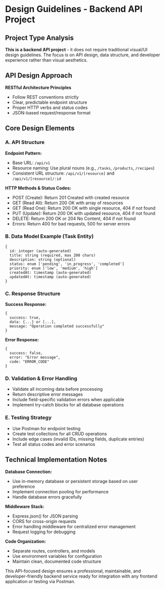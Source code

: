 # Design Guidelines - Backend API Project

## Project Type Analysis

**This is a backend API project** - it does not require traditional visual/UI design guidelines. The focus is on API design, data structure, and developer experience rather than visual aesthetics.

## API Design Approach

**RESTful Architecture Principles**
- Follow REST conventions strictly
- Clear, predictable endpoint structure
- Proper HTTP verbs and status codes
- JSON-based request/response format

## Core Design Elements

### A. API Structure
**Endpoint Pattern:**
- Base URL: `/api/v1`
- Resource naming: Use plural nouns (e.g., `/tasks`, `/products`, `/recipes`)
- Consistent URL structure: `/api/v1/[resource]` and `/api/v1/[resource]/:id`

**HTTP Methods & Status Codes:**
- POST (Create): Return 201 Created with created resource
- GET (Read All): Return 200 OK with array of resources
- GET (Read One): Return 200 OK with single resource, 404 if not found
- PUT (Update): Return 200 OK with updated resource, 404 if not found
- DELETE: Return 200 OK or 204 No Content, 404 if not found
- Errors: Return 400 for bad requests, 500 for server errors

### B. Data Model Example (Task Entity)
```
{
  id: integer (auto-generated)
  title: string (required, max 200 chars)
  description: string (optional)
  status: enum ['pending', 'in_progress', 'completed']
  priority: enum ['low', 'medium', 'high']
  createdAt: timestamp (auto-generated)
  updatedAt: timestamp (auto-generated)
}
```

### C. Response Structure
**Success Response:**
```
{
  success: true,
  data: {...} or [...],
  message: "Operation completed successfully"
}
```

**Error Response:**
```
{
  success: false,
  error: "Error message",
  code: "ERROR_CODE"
}
```

### D. Validation & Error Handling
- Validate all incoming data before processing
- Return descriptive error messages
- Include field-specific validation errors when applicable
- Implement try-catch blocks for all database operations

### E. Testing Strategy
- Use Postman for endpoint testing
- Create test collections for all CRUD operations
- Include edge cases (invalid IDs, missing fields, duplicate entries)
- Test all status codes and error scenarios

## Technical Implementation Notes

**Database Connection:**
- Use in-memory database or persistent storage based on user preference
- Implement connection pooling for performance
- Handle database errors gracefully

**Middleware Stack:**
- Express.json() for JSON parsing
- CORS for cross-origin requests
- Error handling middleware for centralized error management
- Request logging for debugging

**Code Organization:**
- Separate routes, controllers, and models
- Use environment variables for configuration
- Maintain clean, documented code structure

This API-focused design ensures a professional, maintainable, and developer-friendly backend service ready for integration with any frontend application or testing via Postman.